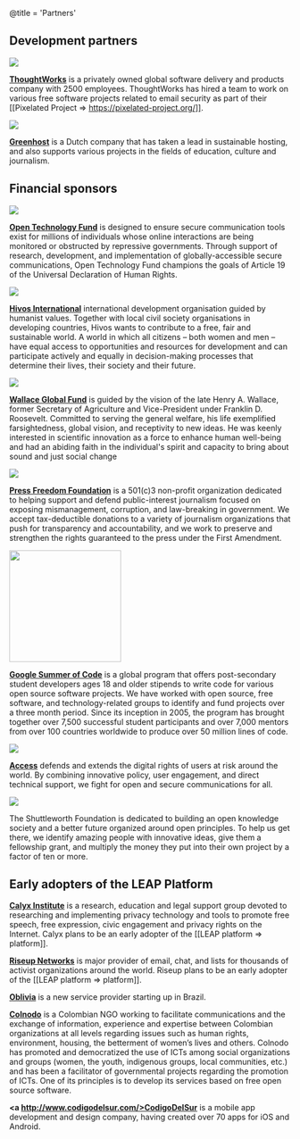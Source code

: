 @title = 'Partners'

## Development partners

<img src="/img/partners/thoughtworks.png">

<b><a href="http://thoughtworks.com/">ThoughtWorks</a></b> is a privately owned global software delivery and products company with 2500 employees. ThoughtWorks has hired a team to work on various free software projects related to email security as part of their [[Pixelated Project => https://pixelated-project.org/]].

<img src="/img/partners/greenhost.png">

<b><a href="http://greenhost.net/">Greenhost</a></b> is a Dutch company that has taken a lead in sustainable hosting, and also supports various projects in the fields of education, culture and journalism.

## Financial sponsors

<img src="/img/partners/otf.png">

<b><a href="https://www.opentechfund.org/">Open Technology Fund</a></b> is designed to ensure secure communication tools exist for millions of individuals whose online interactions are being monitored or obstructed by repressive governments. Through support of research, development, and implementation of globally-accessible secure communications, Open Technology Fund champions the goals of Article 19 of the Universal Declaration of Human Rights.

<img src="/img/partners/hivos.jpg">

<b><a href="http://www.hivos.org/">Hivos International</a></b> international development organisation guided by humanist values. Together with local civil society organisations in developing countries, Hivos wants to contribute to a free, fair and sustainable world. A world in which all citizens – both women and men – have equal access to opportunities and resources for development and can participate actively and equally in decision-making processes that determine their lives, their society and their future.

<img src="/img/partners/wallace.png">

<b><a href="http://wgf.org/">Wallace Global Fund</a></b> is guided by the vision of the late Henry A. Wallace, former Secretary of Agriculture and Vice-President under Franklin D. Roosevelt. Committed to serving the general welfare, his life exemplified farsightedness, global vision, and receptivity to new ideas. He was keenly interested in scientific innovation as a force to enhance human well-being and had an abiding faith in the individual's spirit and capacity to bring about sound and just social change

<img src="/img/partners/fotpf.png">

<b><a href="https://pressfreedomfoundation.org/">Press Freedom Foundation</a></b> is a 501(c)3 non-profit organization dedicated to helping support and defend public-interest journalism focused on exposing mismanagement, corruption, and law-breaking in government. We accept tax-deductible donations to a variety of journalism organizations that push for transparency and accountability, and we work to preserve and strengthen the rights guaranteed to the press under the First Amendment.

<img src="/img/pages/gsoc.png" style="width:200px">

<b><a href="https://developers.google.com/open-source/soc/">Google Summer of Code</a></b> is a global program that offers post-secondary student developers ages 18 and older stipends to write code for various open source software projects. We have worked with open source, free software, and technology-related groups to identify and fund projects over a three month period. Since its inception in 2005, the program has brought together over 7,500 successful student participants and over 7,000 mentors from over 100 countries worldwide to produce over 50 million lines of code.

<img src="/img/partners/access.jpg">

<b><a href="https://www.accessnow.org/">Access</a></b> defends and extends the digital rights of users at risk around the world. By combining innovative policy, user engagement, and direct technical support, we fight for open and secure communications for all.

<img src="/img/partners/shuttleworth.jpg">

The Shuttleworth Foundation is dedicated to building an open knowledge society and a better future organized around open principles. To help us get there, we identify amazing people with innovative ideas, give them a fellowship grant, and multiply the money they put into their own project by a factor of ten or more.


## Early adopters of the LEAP Platform

<b><a href="https://www.calyxinstitute.org/">Calyx Institute</a></b> is a research, education and legal support group devoted to researching and implementing privacy technology and tools to promote free speech, free expression, civic engagement and privacy rights on the Internet. Calyx plans to be an early adopter of the [[LEAP platform => platform]].

<b><a href="https://riseup.net">Riseup Networks</a></b> is major provider of email, chat, and lists for thousands of activist organizations around the world. Riseup plans to be an early adopter of the [[LEAP platform => platform]].

<b><a href="https://oblivia.vc/">Oblivia</a></b> is a new service provider starting up in Brazil.

<b><a href="http://colnodo.apc.org/">Colnodo</a></b> is a Colombian NGO working to facilitate communications and the exchange of information, experience and expertise between Colombian organizations at all levels regarding issues such as human rights, environment, housing, the betterment of women’s lives and others. Colnodo has promoted and democratized the use of ICTs among social organizations and groups (women, the youth, indigenous groups, local communities, etc.) and has been a facilitator of governmental projects regarding the promotion of ICTs. One of its principles is to develop its services based on free open source software.

<b><a http://www.codigodelsur.com/>CodigoDelSur</a></b> is a mobile app development and design company, having created over 70 apps for iOS and Android.

